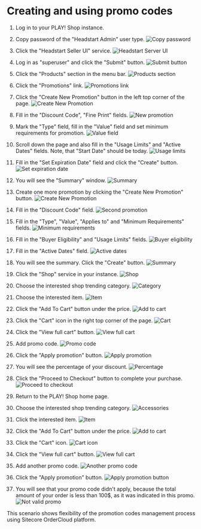 # Creating and using promo codes

1. Log in to your PLAY! Shop instance.

1. Copy password of the "Headstart Admin" user type.
![Copy password](./media/copy-password.png)

1. Click the "Headstart Seller UI" service.
![Headstart Server UI](./media/headstart-seller.png)

1. Log in as "superuser" and click the "Submit" button.
![Submit button](./media/submit-button.png)

1. Click the "Products" section in the menu bar.
![Products section](./media/products.png)

1. Click the "Promotions" link.
![Promotions link](./media/promotions.png)

1. Click the "Create New Promotion" button in the left top corner of the page.
![Create New Promotion](./media/create-new-promotion.png)

1. Fill in the "Discount Code", "Fine Print" fields.
![New promotion](./media/new-promotion.png)

1. Mark the "Type" field, fill in the "Value" field and set minimum requirements for promotion.
![Value field](./media/value.png)

1. Scroll down the page and also fill in the "Usage Limits" and "Active Dates" fields. Note, that "Start Date" should be today.
![Usage limits](./media/usage-limits.png)

1. Fill in the "Set Expiration Date" field and click the "Create" button.
![Set expiration date](./media/set-expiration-date.png)

1. You will see the "Summary" window.
![Summary](./media/summary.png)

1. Create one more promotion by clicking the "Create New Promotion" button.
![Create New Promotion](./media/create-new-promotion.png)

1. Fill in the "Discount Code" field.
![Second promotion](./media/second-promotion.png)

1. Fill in the "Type", "Value", "Applies to" and "Minimum Requirements" fields.
![Minimum requirements](./media/minimum-requirements.png)

1. Fill in the "Buyer Eligibility" and "Usage Limits" fields.
![Buyer eligibility](./media/buyer-eligibility.png)

1. Fill in the "Active Dates" field.
![Active dates](./media/active-dates.png)

1. You will see the summary. Click the "Create" button.
![Summary](./media/summary-field.png)

1. Click the "Shop" service in your instance.
![Shop](./media/shop.png)

1. Choose the interested shop trending category.
![Category](./media/category.png)

1. Choose the interested item.
![Item](./media/item.png)

1. Click the "Add To Cart" button under the price.
![Add to cart](./media/add-to-cart.png)

1. Click the "Cart" icon in the right top corner of the page.
![Cart](./media/cart.png)

1. Click the "View full cart" button.
![View full cart](./media/view-full-cart.png)

1. Add promo code.
![Promo code](./media/promo-code.png)

1. Click the "Apply promotion" button.
![Apply promotion](./media/apply-promotion.png)

1. You will see the percentage of your discount.
![Percentage](./media/percentage.png)

1. Click the "Proceed to Checkout" button to complete your purchase.
![Proceed to checkout](./media/proceed-to-checkout.png)

1. Return to the PLAY! Shop home page.
1. Choose the interested shop trending category.
![Accessories](./media/accessories.png)

1. Click the interested item.
![Item](./media/yoga-item.png)

1. Click the "Add To Cart" button under the price.
![Add to cart](./media/add-to-cart-button.png)

1. Click the "Cart" icon.
![Cart icon](./media/cart-icon.png)

1. Click the "View full cart" button.
![View full cart](./media/view-full-cart-button.png)

1. Add another promo code.
![Another promo code](./media/another-promo-code.png)

1. Click the "Apply promotion" button.
![Apply promotion button](./media/apply-promotion-button.png)

1. You will see that your promo code didn't apply, because the total amount of your order is less than 100$, as it was indicated in this promo.
![Not valid promo](./media/not-valid-promo.png)

This scenario shows flexibility of the promotion codes management process using Sitecore OrderCloud platform.
